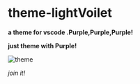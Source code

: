 # theme-lightVoilet

**a theme for vscode .Purple,Purple,Purple!**

**just theme with Purple!**

![theme](https://ws4.sinaimg.cn/large/006tNbRwly1fu6nf9tlqpj31kw0x8aen.jpg)

*join it!*